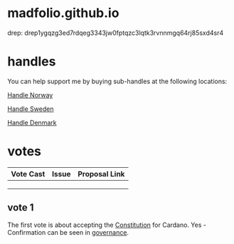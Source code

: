 # madfolio.github.io

drep: drep1ygqzg3ed7rdqeg3343jw0fptqzc3lqtk3rvnnmgq64rj85sxd4sr4


# handles

You can help support me by buying sub-handles at the following locations:

[Handle Norway](https://handle.me/norway)

[Handle Sweden](https://handle.me/sweden)

[Handle Denmark](https://handle.me/denmark)

# votes
| Vote Cast | Issue | Proposal Link |
|-----------|-------|--------------|
|           |       |              |
|           |       |              |
|           |       |              |


## vote 1
The first vote is about accepting the [Constitution](https://ipfs.io/ipfs/bafkreiazhhawe7sjwuthcfgl3mmv2swec7sukvclu3oli7qdyz4uhhuvmy) for Cardano. 
Yes - Confirmation can be seen in [governance](https://cexplorer.io/tx/1c95f979533358632c58fbde4208afecbbf42ce7207fc944dae1527d9d3aa279/governance#data).

